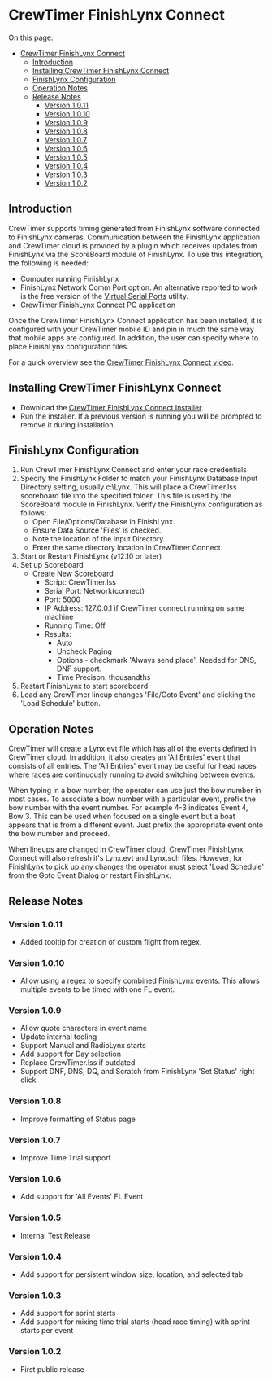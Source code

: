 # CrewTimer FinishLynx Connect

On this page:
<!-- TOC -->

- [CrewTimer FinishLynx Connect](#crewtimer-finishlynx-connect)
  - [Introduction](#introduction)
  - [Installing CrewTimer FinishLynx Connect](#installing-crewtimer-finishlynx-connect)
  - [FinishLynx Configuration](#finishlynx-configuration)
  - [Operation Notes](#operation-notes)
  - [Release Notes](#release-notes)
    - [Version 1.0.11](#version-1011)
    - [Version 1.0.10](#version-1010)
    - [Version 1.0.9](#version-109)
    - [Version 1.0.8](#version-108)
    - [Version 1.0.7](#version-107)
    - [Version 1.0.6](#version-106)
    - [Version 1.0.5](#version-105)
    - [Version 1.0.4](#version-104)
    - [Version 1.0.3](#version-103)
    - [Version 1.0.2](#version-102)

## Introduction

CrewTimer supports timing generated from FinishLynx software connected to FinishLynx cameras.
Communication between the FinishLynx application and CrewTimer cloud is provided by a plugin which
receives updates from FinishLynx via the ScoreBoard module of FinishLynx.  To use this
integration, the following is needed:

- Computer running FinishLynx
- FinishLynx Network Comm Port option.  An alternative reported to work is the free version of the [Virtual Serial Ports](https://freevirtualserialports.com/) utility.
- CrewTimer FinishLynx Connect PC application

Once the CrewTimer FinishLynx Connect application has been installed, it is configured with
your CrewTimer mobile ID and pin in much the same way that mobile apps are configured.  In
addition, the user can specify where to place FinishLynx configuration files.

For a quick overview see the [CrewTimer FinishLynx Connect video](https://www.youtube.com/watch?v=633Bw2ub20Q).

## Installing CrewTimer FinishLynx Connect

- Download the [CrewTimer FinishLynx Connect Installer](https://storage.googleapis.com/resources.crewtimer.com/installers/CrewTimer%20FinishLynx%20Connect%20Setup%201.0.11.exe)
- Run the installer.  If a previous version is running you will be prompted to remove it during installation.

## FinishLynx Configuration

1. Run CrewTimer FinishLynx Connect and enter your race credentials
2. Specify the FinishLynx Folder to match your FinishLynx Database Input Directory setting, usually c:\\Lynx.  This will place a CrewTimer.lss scoreboard file into the specified folder.  This file is used by the ScoreBoard module in FinishLynx.  Verify the FinishLynx configuration as follows:
   - Open File/Options/Database in FinishLynx.
   - Ensure Data Source 'Files' is checked.
   - Note the location of the Input Directory.
   - Enter the same directory location in CrewTimer Connect.
3. Start or Restart FinishLynx (v12.10 or later)
4. Set up Scoreboard
   - Create New Scoreboard
      - Script: CrewTimer.lss
      - Serial Port: Network(connect)
      - Port: 5000
      - IP Address: 127.0.0.1 if CrewTimer connect running on same machine
      - Running Time: Off
      - Results:
          - Auto
          - Uncheck Paging
          - Options - checkmark 'Always send place'.  Needed for DNS, DNF support.
          - Time Precison: thousandths
5. Restart FinishLynx to start scoreboard
6. Load any CrewTimer lineup changes 'File/Goto Event' and clicking the 'Load Schedule' button.

## Operation Notes

CrewTimer will create a Lynx.evt file which has all of the events defined in CrewTimer cloud.  In
addition, it also creates an 'All Entries' event that consists of all entries.  The 'All Entries' event may be useful
for head races where races are continuously running to avoid switching between events.

When typing in a bow number, the operator can use just the bow number in most cases.  To associate a bow
number with a particular event, prefix the bow number with the event number.  For example 4-3 indicates Event 4, Bow 3.
This can be used when focused on a single event but a boat appears that is from a different event.  Just prefix the
appropriate event onto the bow number and proceed.

When lineups are changed in CrewTimer cloud, CrewTimer FinishLynx Connect will also refresh it's Lynx.evt and Lynx.sch files.
However, for FinishLynx to pick up any changes the operator must select 'Load Schedule' from the Goto Event Dialog or restart FinishLynx.

## Release Notes

### Version 1.0.11

- Added tooltip for creation of custom flight from regex.

### Version 1.0.10

- Allow using a regex to specify combined FinishLynx events.  This allows multiple events to be timed with one FL event.

### Version 1.0.9

- Allow quote characters in event name
- Update internal tooling
- Support Manual and RadioLynx starts
- Add support for Day selection
- Replace CrewTimer.lss if outdated
- Support DNF, DNS, DQ, and Scratch from FinishLynx 'Set Status' right click

### Version 1.0.8

- Improve formatting of Status page

### Version 1.0.7

- Improve Time Trial support

### Version 1.0.6

- Add support for 'All Events' FL Event

### Version 1.0.5

- Internal Test Release

### Version 1.0.4

- Add support for persistent window size, location, and selected tab

### Version 1.0.3

- Add support for sprint starts
- Add support for mixing time trial starts (head race timing) with sprint starts per event

### Version 1.0.2

- First public release
